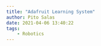 ```yaml
---
title: "Adafruit Learning System"
author: Pito Salas
date: 2021-04-06 13:40:22
tags:
    - Robotics
---
```


